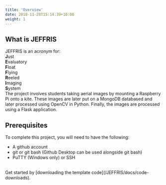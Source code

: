 ```yaml
---
title: 'Overview'
date: 2018-11-28T15:14:39+10:00
weight: 1
---
```


## What is JEFFRIS

JEFFRIS is an acronym for: <br />
**J**ust  <br />
**E**valuatory  <br />
**F**loat  <br />
**F**lying  <br />
**R**eeled  <br />
**I**maging  <br />
**S**ystem  <br />
The project involves students taking aerial images by mounting a Raspberry Pi onto a kite. These images are later put on a MongoDB databased and later processed using OpenCV in Python. Finally, the images are processed using a Flask application. <br />

## Prerequisites

To complete this project, you will need to have the following:

* A github account
* git or git bash (Github Desktop can be used alongside git bash)
* PuTTY (Windows only) or SSH
<br />
Get started by [downloading the template code](/JEFFRIS/docs/code-downloads).